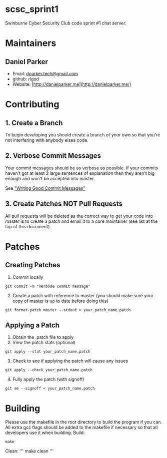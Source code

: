 scsc_sprint1
============

Swinburne Cyber Security Club code sprint #1 chat server.


# Maintainers
## Daniel Parker
* Email: [dparker.tech@gmail.com](mailto:dparker.tech@gmail.com)
* github: rlgod
* Website: [http://danielparker.me](http://danielparker.me/)

# Contributing
## 1. Create a Branch
To begin developing you should create a branch of your own so that you're not interfering with anybody elses code.

## 2. Verbose Commit Messages
Your commit messages should be as verbose as possible. If your commits haven't got at least 2 large sentences of explanation then they aren't big enough and won't be accepted into master.

See ["Writing Good Commit Messages"](https://github.com/erlang/otp/wiki/Writing-good-commit-messages)

## 3. Create Patches NOT Pull Requests
All pull requests will be deleted as the correct way to get your code into master is to create a patch and email it to a core maintainer (see list at the top of this document).

# Patches
## Creating Patches
1. Commit locally
```
git commit -m "Verbose commit message"
```
2. Create a patch with reference to master (you should make sure your copy of master is up to date before doing this)
```
git format-patch master --stdout > your_patch_name.patch
```

## Applying a Patch
1. Obtain the .patch file to apply
2. View the patch stats (optional)
```
git apply --stat your_patch_name.patch
```
3. Check to see if applying the patch will cause any issues
```
git apply --check your_patch_name.patch
```
4. Fully apply the patch (with signoff)
```
git am --signoff < your_patch_name.patch
```
# Building
Please use the makefile in the root directory to build the program if you can. All extra gcc flags should be added to the makefile if necessary so that all developers use it when building.
Build:
```
make
```
Clean:
'''
make clean
'''
